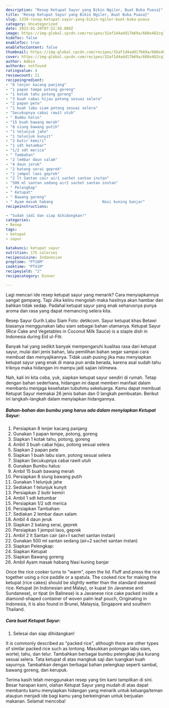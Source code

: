```yaml
---
description: "Resep Ketupat Sayur yang Bikin Ngiler, Buat Buka Puasa}"
title: "Resep Ketupat Sayur yang Bikin Ngiler, Buat Buka Puasa}"
slug: 1339-resep-ketupat-sayur-yang-bikin-ngiler-buat-buka-puasa
category: Uncategorized
date: 2023-01-28T07:52:56.889Z
image: https://img-global.cpcdn.com/recipes/32af1d4add17b69a/680x482cq70/ketupat-sayur-foto-resep-utama.jpg
hideToc: false
enableToc: true
enableTocContent: false
thumbnail: https://img-global.cpcdn.com/recipes/32af1d4add17b69a/680x482cq70/ketupat-sayur-foto-resep-utama.jpg
cover: https://img-global.cpcdn.com/recipes/32af1d4add17b69a/680x482cq70/ketupat-sayur-foto-resep-utama.jpg
author: Admin
authorAv: notfound
ratingvalue: 4
reviewcount: 21
recipeingredient:
- "8 lenjer kacang panjang"
- "1 papan tempe potong goreng"
- "1 kotak tahu potong goreng"
- "3 buah cabai hijau potong sesuai selera"
- "2 papan pete"
- "1 buah labu siam potong sesuai selera"
- "Secukupnya cabai rawit utuh"
- " Bumbu halus"
- "15 buah bawang merah"
- "8 siung bawang putih"
- "1 telunjuk jahe"
- "1 telunjuk kunyit"
- "2 butir kemiri"
- "1 sdt ketumbar"
- "1/2 sdt merica"
- " Tambahan"
- "2 lembar daun salam"
- "4 daun jeruk"
- "2 batang serai geprek"
- "1 jempol laos geprek"
- "2 lt Santan cair air1 sachet santan instan"
- "500 ml santan sedang air2 sachet santan instan"
- " Pelengkap"
- " Ketupat"
- " Bawang goreng"
- " Ayam masak habang                      Nasi kuning banjar"
recipeinstructions:

- "Sudah jadi dan siap dihidangkan!"
categories:
- Resep
tags:
- ketupat
- sayur

katakunci: ketupat sayur 
nutrition: 175 calories
recipecuisine: Indonesian
preptime: "PT16M"
cooktime: "PT41M"
recipeyield: "2"
recipecategory: Dinner

---
```



Lagi mencari ide resep ketupat sayur yang menarik? Cara menyiapkannya sangat gampang. Tapi Jika keliru mengolah maka hasilnya akan hambar dan bahkan tidak sedap. Padahal ketupat sayur yang enak seharusnya punya aroma dan rasa yang dapat memancing selera kita.


Resep Sayur Gurih Labu Siam Foto: detikcom. Sayur ketupat khas Betawi biasanya menggunakan labu siam sebagai bahan utamanya. Ketupat Sayur (Rice Cake and Vegetables in Coconut Milk Sauce) is a staple dish in Indonesia during Eid ul-Fitr.

Banyak hal yang sedikit banyak mempengaruhi kualitas rasa dari ketupat sayur, mulai dari jenis bahan, lalu pemilihan bahan segar sampai cara membuat dan menyajikannya. Tidak usah pusing jika mau menyiapkan ketupat sayur yang enak di mana pun anda berada, karena asal sudah tahu triknya maka hidangan ini mampu jadi sajian istimewa.


Nah, kali ini kita coba, yuk, siapkan ketupat sayur sendiri di rumah. Tetap dengan bahan sederhana, hidangan ini dapat memberi manfaat dalam membantu menjaga kesehatan tubuhmu sekeluarga. Kamu dapat membuat Ketupat Sayur memakai 26 jenis bahan dan 0 langkah pembuatan. Berikut ini langkah-langkah dalam menyiapkan hidangannya.

<!--inarticleads1-->

##### Bahan-bahan dan bumbu yang harus ada dalam menyiapkan Ketupat Sayur:

1. Persiapkan 8 lenjer kacang panjang
1. Gunakan 1 papan tempe, potong, goreng
1. Siapkan 1 kotak tahu, potong, goreng
1. Ambil 3 buah cabai hijau, potong sesuai selera
1. Siapkan 2 papan pete
1. Siapkan 1 buah labu siam, potong sesuai selera
1. Siapkan Secukupnya cabai rawit utuh
1. Gunakan  Bumbu halus:
1. Ambil 15 buah bawang merah
1. Persiapkan 8 siung bawang putih
1. Gunakan 1 telunjuk jahe
1. Sediakan 1 telunjuk kunyit
1. Persiapkan 2 butir kemiri
1. Ambil 1 sdt ketumbar
1. Persiapkan 1/2 sdt merica
1. Persiapkan  Tambahan:
1. Sediakan 2 lembar daun salam
1. Ambil 4 daun jeruk
1. Siapkan 2 batang serai, geprek
1. Persiapkan 1 jempol laos, geprek
1. Ambil 2 lt Santan cair (air+1 sachet santan instan)
1. Gunakan 500 ml santan sedang (air+2 sachet santan instan)
1. Siapkan  Pelengkap:
1. Siapkan  Ketupat
1. Siapkan  Bawang goreng
1. Ambil  Ayam masak habang                      Nasi kuning banjar


Once the rice cooker turns to &#34;warm&#34;, open the lid. Fluff and press the rice together using a rice paddle or a spatula. The cooked rice for making the ketupat (rice cakes) should be slightly wetter than the standard steamed rice. Ketupat (in Indonesian and Malay), or kupat (in Javanese and Sundanese), or tipat (in Balinese) is a Javanese rice cake packed inside a diamond-shaped container of woven palm leaf pouch, Originating in Indonesia, it is also found in Brunei, Malaysia, Singapore and southern Thailand. 

<!--inarticleads2-->

##### Cara buat Ketupat Sayur:


1. Selesai dan siap dihidangkan!

It is commonly described as &#34;packed rice&#34;, although there are other types of similar packed rice such as lontong. Masukkan potongan labu siam, wortel, tahu, dan telur. Tambahkan berbagai bumbu pelengkap jika kurang sesuai selera. Tata ketupat di atas mangkuk saji dan tuangkan kuah sayurnya. Tambahkan dengan berbagai bahan pelengkap seperti sambal, bawang goreng, dan kerupuk. 

Terima kasih telah menggunakan resep yang tim kami tampilkan di sini. Besar harapan kami, olahan Ketupat Sayur yang mudah di atas dapat membantu kamu menyiapkan hidangan yang menarik untuk keluarga/teman ataupun menjadi ide bagi kamu yang berkeinginan untuk berjualan makanan. Selamat mencoba!
